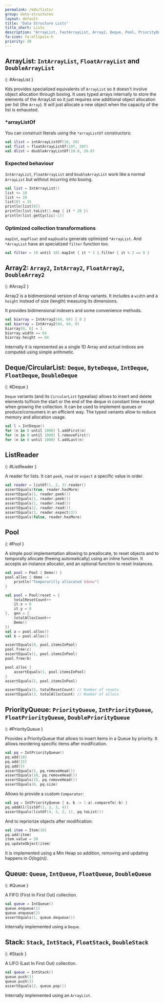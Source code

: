 ```yaml
---
permalink: /kds/lists/
group: data-structures
layout: default
title: "Data Structure Lists"
title_short: Lists
description: "ArrayList, FastArrayList, Array2, Deque, Pool, PriorityQueue, Queue, Stack, ListReader..."
fa-icon: fa-ellipsis-h
priority: 20
---
```


## ArrayList: `IntArrayList`, `FloatArrayList` and `DoubleArrayList`
{: #ArrayList }

Kds provides specialized equivalents of `ArrayList` so it doesn't involve object allocation through boxing. It uses typed arrays internally to store the elements of the ArrayList so it just requires one additional object allocation per list (the `Array`). It will just allocate a new object when the capacity of the list is exhausted.

### *arrayListOf

You can construct literals using the `*arrayListOf` constructors:

```kotlin
val ilist = intArrayListOf(10, 20)
val flist = floatArrayListOf(10f, 20f)
val dlist = doubleArrayListOf(10.0, 20.0)
```

### Expected behaviour

`IntArrayList`, `FloatArrayList` and `DoubleArrayList` work like a normal `ArrayList` but without incurring into boxing.

```kotlin
val list = IntArrayList()
list += 10
list += 20
list[0] = 15
println(list[0])
println(list.toList().map { it * 20 })
println(list.getCyclic(-1))
```

### Optimized collection transformations

`mapInt`, `mapFloat` and `mapDouble` generate optimized `*ArrayList`. And `*ArrayList` have an specialized `filter` function too.

```kotlin
val filter = (0 until 10).mapInt { it * 3 }.filter { it % 2 == 0 }
```

## Array2: `Array2`, `IntArray2`, `FloatArray2`, `DoubleArray2`
{: #Array2 }

Array2 is a bidimensional version of Array variants. It includes a `width` and a `height` instead of size (length) measuing its dimensions.

It provides bidimensional indexers and some convenience methods.

```kotlin
val biarray = IntArray2(64, 64) { 0 }
val biarray = IntArray2(64, 64, 0)
biarray[0, 0] = 1
biarray.width == 64
biarray.height == 64
```

Internally it is represented as a single 1D Array and actual indices are computed using simple arithmetic.
## Deque/CircularList: `Deque`, `ByteDeque`, `IntDeque`, `FloatDeque`, `DoubleDeque`
{: #Deque }

`Deque` variants (and its `CircularList` typealias) allows to insert and delete elements to/from the start or the end of the deque in constant time except when growing the collection. It can be used to implement queues or produce/consumers in an efficient way. The typed variants allow to reduce memory and allocation usage.

```kotlin
val l = IntDeque()
for (n in 0 until 1000) l.addFirst(n)
for (n in 0 until 1000) l.removeFirst()
for (n in 0 until 1000) l.addLast(n)
```

## ListReader
{: #ListReader }

A reader for lists. It can `peek`, `read` or `expect` a specific value in order.

```kotlin
val reader = listOf(1, 2, 3).reader()
assertEquals(true, reader.hasMore)
assertEquals(1, reader.peek())
assertEquals(1, reader.peek())
assertEquals(1, reader.read())
assertEquals(2, reader.read())
assertEquals(3, reader.expect(3))
assertEquals(false, reader.hasMore)
```

## Pool
{: #Pool }

A simple pool implementation allowing to preallocate, to reset objects and to temporally allocate (freeing automatically) using an inline function.
It accepts an instance allocator, and an optional function to reset instances.

```kotlin
val pool = Pool { Demo() }
pool.alloc { demo ->
    println("Temporarilly allocated $demo")
}
```

```kotlin
val pool = Pool(reset = {
    totalResetCount++
    it.x = 0
    it.y = 0
},  gen = {
    totalAllocCount++
    Demo()
})
val a = pool.alloc()
val b = pool.alloc()

assertEquals(0, pool.itemsInPool)
pool.free(c)
assertEquals(1, pool.itemsInPool)
pool.free(b)

pool.alloc {
    assertEquals(1, pool.itemsInPool)
}
assertEquals(2, pool.itemsInPool)

assertEquals(5, totalResetCount) // Number of resets
assertEquals(3, totalAllocCount) // Number of allocs
```

## PriorityQueue: `PriorityQueue`, `IntPriorityQueue`, `FloatPriorityQueue`, `DoublePriorityQueue`
{: #PriorityQueue }

Provides a PriorityQueue that allows to insert items in a Queue by priority. It allows reordering specific items after modification.

```kotlin
val pq = IntPriorityQueue()
pq.add(10)
pq.add(15)
pq.add(5)
assertEquals(5, pq.removeHead())
assertEquals(10, pq.removeHead())
assertEquals(15, pq.removeHead())
assertEquals(0, pq.size)
```

Allows to provide a custom `Comparator`:

```kotlin
val pq = IntPriorityQueue { a, b -> (-a).compareTo(-b) }
pq.addAll(listOf(1, 2, 3, 4))
assertEquals(listOf(4, 3, 2, 1), pq.toList())
```

And to repriorize objects after modification:

```kotlin
val item = Item(10)
pq.add(item)
item.value = 20
pq.updateObject(item)
```

It is implemented using a Min Heap so addition, removing and updating happens in *O(log(n))*.

## Queue: `Queue`, `IntQueue`, `FloatQueue`, `DoubleQueue`
{: #Queue }

A FIFO (First In First Out) collection.

```kotlin
val queue = IntQueue()
queue.enqueue(1)
queue.enqueue(2)
assertEquals(1, queue.dequeue())
```

Internally implemented using a `Deque`.

## Stack: `Stack`, `IntStack`, `FloatStack`, `DoubleStack`
{: #Stack }

A LIFO (Last In First Out) collection.

```kotlin
val queue = IntStack()
queue.push(1)
queue.push(2)
assertEquals(2, queue.pop())
```

Internally implemented using an `ArrayList`.

